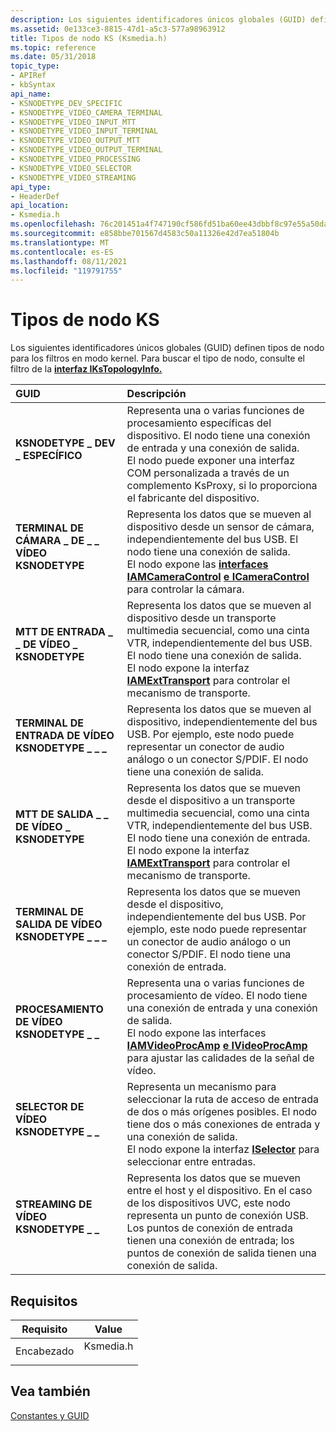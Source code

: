 ```yaml
---
description: Los siguientes identificadores únicos globales (GUID) definen tipos de nodo para los filtros en modo kernel. Para buscar el tipo de nodo, consulte el filtro de la interfaz IKsTopologyInfo.
ms.assetid: 0e133ce3-8815-47d1-a5c3-577a98963912
title: Tipos de nodo KS (Ksmedia.h)
ms.topic: reference
ms.date: 05/31/2018
topic_type:
- APIRef
- kbSyntax
api_name:
- KSNODETYPE_DEV_SPECIFIC
- KSNODETYPE_VIDEO_CAMERA_TERMINAL
- KSNODETYPE_VIDEO_INPUT_MTT
- KSNODETYPE_VIDEO_INPUT_TERMINAL
- KSNODETYPE_VIDEO_OUTPUT_MTT
- KSNODETYPE_VIDEO_OUTPUT_TERMINAL
- KSNODETYPE_VIDEO_PROCESSING
- KSNODETYPE_VIDEO_SELECTOR
- KSNODETYPE_VIDEO_STREAMING
api_type:
- HeaderDef
api_location:
- Ksmedia.h
ms.openlocfilehash: 76c201451a4f747190cf586fd51ba60ee43dbbf8c97e55a50da0fee4e9802a82
ms.sourcegitcommit: e858bbe701567d4583c50a11326e42d7ea51804b
ms.translationtype: MT
ms.contentlocale: es-ES
ms.lasthandoff: 08/11/2021
ms.locfileid: "119791755"
---
```

# <a name="ks-node-types"></a>Tipos de nodo KS

Los siguientes identificadores únicos globales (GUID) definen tipos de nodo para los filtros en modo kernel. Para buscar el tipo de nodo, consulte el filtro de la [**interfaz IKsTopologyInfo.**](/previous-versions/windows/desktop/api/Vidcap/nn-vidcap-ikstopologyinfo)



| GUID                                                                                                                                                                                                                     | Descripción                                                                                                                                                                                                                                                                                              |
|:-------------------------------------------------------------------------------------------------------------------------------------------------------------------------------------------------------------------------|:---------------------------------------------------------------------------------------------------------------------------------------------------------------------------------------------------------------------------------------------------------------------------------------------------------|
| <span id="KSNODETYPE_DEV_SPECIFIC"></span><span id="ksnodetype_dev_specific"></span><dl> <dt>**KSNODETYPE \_ DEV \_ ESPECÍFICO**</dt> </dl>                             | Representa una o varias funciones de procesamiento específicas del dispositivo. El nodo tiene una conexión de entrada y una conexión de salida.<br/> El nodo puede exponer una interfaz COM personalizada a través de un complemento KsProxy, si lo proporciona el fabricante del dispositivo.<br/>                                            |
| <span id="KSNODETYPE_VIDEO_CAMERA_TERMINAL"></span><span id="ksnodetype_video_camera_terminal"></span><dl> <dt>**TERMINAL DE CÁMARA \_ DE \_ \_ VÍDEO KSNODETYPE**</dt> </dl> | Representa los datos que se mueven al dispositivo desde un sensor de cámara, independientemente del bus USB. El nodo tiene una conexión de salida.<br/> El nodo expone las [**interfaces IAMCameraControl**](/windows/desktop/api/Strmif/nn-strmif-iamcameracontrol) [**e ICameraControl**](/previous-versions/windows/desktop/api/Vidcap/nn-vidcap-icameracontrol) para controlar la cámara.<br/> |
| <span id="KSNODETYPE_VIDEO_INPUT_MTT"></span><span id="ksnodetype_video_input_mtt"></span><dl> <dt>**MTT DE ENTRADA \_ \_ DE VÍDEO \_ KSNODETYPE**</dt> </dl>                   | Representa los datos que se mueven al dispositivo desde un transporte multimedia secuencial, como una cinta VTR, independientemente del bus USB. El nodo tiene una conexión de salida.<br/> El nodo expone la interfaz [**IAMExtTransport**](/windows/desktop/api/Strmif/nn-strmif-iamexttransport) para controlar el mecanismo de transporte.<br/>   |
| <span id="KSNODETYPE_VIDEO_INPUT_TERMINAL"></span><span id="ksnodetype_video_input_terminal"></span><dl> <dt>**TERMINAL DE ENTRADA DE VÍDEO KSNODETYPE \_ \_ \_**</dt> </dl>    | Representa los datos que se mueven al dispositivo, independientemente del bus USB. Por ejemplo, este nodo puede representar un conector de audio análogo o un conector S/PDIF. El nodo tiene una conexión de salida.<br/>                                                                                                             |
| <span id="KSNODETYPE_VIDEO_OUTPUT_MTT"></span><span id="ksnodetype_video_output_mtt"></span><dl> <dt>**MTT DE SALIDA \_ \_ DE VÍDEO \_ KSNODETYPE**</dt> </dl>                | Representa los datos que se mueven desde el dispositivo a un transporte multimedia secuencial, como una cinta VTR, independientemente del bus USB. El nodo tiene una conexión de entrada.<br/> El nodo expone la interfaz [**IAMExtTransport**](/windows/desktop/api/Strmif/nn-strmif-iamexttransport) para controlar el mecanismo de transporte.<br/>      |
| <span id="KSNODETYPE_VIDEO_OUTPUT_TERMINAL"></span><span id="ksnodetype_video_output_terminal"></span><dl> <dt>**TERMINAL DE SALIDA DE VÍDEO KSNODETYPE \_ \_ \_**</dt> </dl> | Representa los datos que se mueven desde el dispositivo, independientemente del bus USB. Por ejemplo, este nodo puede representar un conector de audio análogo o un conector S/PDIF. El nodo tiene una conexión de entrada.<br/>                                                                                                              |
| <span id="KSNODETYPE_VIDEO_PROCESSING"></span><span id="ksnodetype_video_processing"></span><dl> <dt>**PROCESAMIENTO DE VÍDEO KSNODETYPE \_ \_**</dt> </dl>                 | Representa una o varias funciones de procesamiento de vídeo. El nodo tiene una conexión de entrada y una conexión de salida.<br/> El nodo expone las interfaces [**IAMVideoProcAmp**](/windows/desktop/api/Strmif/nn-strmif-iamvideoprocamp) [**e IVideoProcAmp**](/previous-versions/windows/desktop/api/Vidcap/nn-vidcap-ivideoprocamp) para ajustar las calidades de la señal de vídeo.<br/> |
| <span id="KSNODETYPE_VIDEO_SELECTOR"></span><span id="ksnodetype_video_selector"></span><dl> <dt>**SELECTOR DE VÍDEO KSNODETYPE \_ \_**</dt> </dl>                       | Representa un mecanismo para seleccionar la ruta de acceso de entrada de dos o más orígenes posibles. El nodo tiene dos o más conexiones de entrada y una conexión de salida.<br/> El nodo expone la interfaz [**ISelector**](/previous-versions/windows/desktop/api/Vidcap/nn-vidcap-iselector) para seleccionar entre entradas.<br/>                               |
| <span id="KSNODETYPE_VIDEO_STREAMING"></span><span id="ksnodetype_video_streaming"></span><dl> <dt>**STREAMING DE VÍDEO KSNODETYPE \_ \_**</dt> </dl>                    | Representa los datos que se mueven entre el host y el dispositivo. En el caso de los dispositivos UVC, este nodo representa un punto de conexión USB. Los puntos de conexión de entrada tienen una conexión de entrada; los puntos de conexión de salida tienen una conexión de salida.<br/>                                                                                         |



## <a name="requirements"></a>Requisitos



| Requisito | Value |
|-------------------|--------------------------------------------------------------------------------------|
| Encabezado<br/> | <dl> <dt>Ksmedia.h</dt> </dl> |



## <a name="see-also"></a>Vea también

<dl> <dt>

[Constantes y GUID](constants-and-guids.md)
</dt> </dl>

 

 




